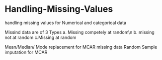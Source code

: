 # Handling-Missing-Values
handling missing values for Numerical and categorical data

Missind data are of 3 Types
a. Missing competely at random\n
b. missing not at random
c.Missing at random

Mean/Median/ Mode replacement for   MCAR missing data
Random Sample imputation   for MCAR
